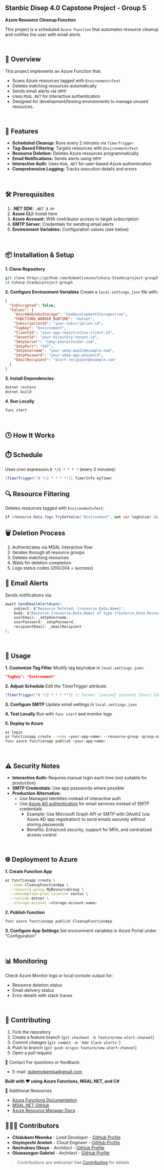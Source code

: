 ## Stanbic Disep 4.0 Capstone Project - Group 5
**Azure Resource Cleanup Function**  

This project is a scheduled `Azure Function` that automates resource cleanup and notifies the user with email alerts

<br>

## 📌 Overview
This project implements an Azure Function that:

- Scans Azure resources tagged with `Environment=Test`
- Deletes matching resources automatically
- Sends email alerts via `SMTP`
- Uses `MSAL.NET` for interactive authentication
- Designed for development/testing environments to manage unused resources.

<br>

## 🚀 Features
- **Scheduled Cleanup:** Runs every 2 minutes via `TimerTrigger`
- **Tag-Based Filtering:** Targets resources with `Environment=Test`
- **Resource Deletion:** Deletes Azure resources programmatically
- **Email Notifications:** Sends alerts using `SMTP`
- **Interactive Auth:** Uses `MSAL.NET` for user-based Azure authentication
- **Comprehensive Logging:** Tracks execution details and errors

<br>
  
## 🛠️ Prerequisites
1. **.NET SDK:** `.NET 8.0+`
2. **Azure CLI:** Install here
3. **Azure Account:** With contributor access to target subscription
4. **SMTP Server:** Credentials for sending email alerts
5. **Environment Variables:** Configuration values (see below)

<br>
   
## 📦 Installation & Setup
**1. Clone Repository**
```bash
git clone https://github.com/dubemliveson/Csharp-Stanbicproject-group5.git 
cd Csharp-Stanbicproject-group5
```

**2. Configure Environment Variables**
Create a `local.settings.json` file with:
```json
{
  "IsEncrypted": false,
  "Values": {
    "AzureWebJobsStorage": "UseDevelopmentStorage=true",
    "FUNCTIONS_WORKER_RUNTIME": "dotnet",
    "SubscriptionId": "your-subscription-id",
    "TagKey": "Environment",
    "ClientId": "your-app-registration-client-id",
    "TenantId": "your-directory-tenant-id",
    "SmtpServer": "smtp.yourprovider.com",
    "SmtpPort": "587",
    "SmtpUsername": "your-smtp-email@example.com",
    "SmtpPassword": "your-smtp-app-password",
    "EmailRecipient": "alert-recipient@example.com"
  }
}
```

**3. Install Dependencies**
```bash
dotnet restore
dotnet build
```

**4. Run Locally**
```bash
func start
```
<br>

## 🕒 How It Works

## ⏱️ Schedule
Uses cron expression `0 */2 * * * *` (every 2 minutes):
```csharp
[TimerTrigger("0 */2 * * * *")] TimerInfo myTimer
```

## 🔍 Resource Filtering
Deletes resources tagged with `Environment=Test`:
```csharp
if (resource.Data.Tags.TryGetValue("Environment", out var tagValue) && tagValue == "Test")
```

## 🗑️ Deletion Process
1. Authenticates via MSAL interactive flow
2. Iterates through all resource groups
3. Deletes matching resources
4. Waits for deletion completion
5. Logs status codes (200/204 = success)

## 📧 Email Alerts
Sends notifications via:
```csharp
await SendEmailAlertAsync(
    subject: $"Resource Deleted: {resource.Data.Name}",
    body: $"Resource {resource.Data.Name} of type {resource.Data.ResourceType} was deleted.",
    userEmail: _smtpUsername,
    userPassword: _smtpPassword,
    recipientEmail: _emailRecipient
);
```
<br>

## 📝 Usage
**1. Customize Tag Filter**
Modify tag key/value in `local.settings.json`:
```json
"TagKey": "Environment"
```

**2. Adjust Schedule**
Edit the TimerTrigger attribute:
```csharp
[TimerTrigger("0 */2 * * * *")] // Format: {second} {minute} {hour} {day} {month} {day-of-week}
```

**3. Configure SMTP**
Update email settings in `local.settings.json`

**4. Test Locally**
Run with `func start` and monitor logs

**5. Deploy to Azure**
```bash
az login
az functionapp create --name <your-app-name> --resource-group <group-name> --consumption-plan-location <location>
func azure functionapp publish <your-app-name>
```
<br>

## ⚠️ Security Notes
- **Interactive Auth:** Requires manual login each time (not suitable for production)
- **SMTP Credentials:** Use app passwords where possible
- **Production Alternative:**
  - Use Managed Identities instead of interactive auth
  - Use [Azure AD authentication](https://learn.microsoft.com/en-us/entra/identity/?spm=a2ty_o01.29997173.0.0.1f8bc921NoIOAf) for email services instead of SMTP credentials
    - Example: Use Microsoft Graph API or SMTP with OAuth2 (via Azure AD app registration) to send emails securely without storing passwords
    - Benefits: Enhanced security, support for MFA, and centralized access control

 <br>
 
## 🌐 Deployment to Azure
**1. Create Function App**
```bash
az functionapp create \
  --name CleanupFunctionApp \
  --resource-group MyResourceGroup \
  --consumption-plan-location eastus \
  --runtime dotnet \
  --storage-account <storage-account-name>
```

**2. Publish Function**
```bash
func azure functionapp publish CleanupFunctionApp
```

**3. Configure App Settings**
Set environment variables in Azure Portal under "Configuration"

<br>

## 📊 Monitoring
Check Azure Monitor logs or local console output for:
- Resource deletion status
- Email delivery status
- Error details with stack traces

<br>

## 🤝 Contributing
1. Fork the repository
2. Create a feature branch (`git checkout -b feature/new-alert-channel`)
3. Commit changes (`git commit -m 'Add Slack alerts'`)
4. Push to branch (`git push origin feature/new-alert-channel`)
5. Open a pull request

📧 Contact
For questions or feedback:
- E-mail: dubemnkemka@gmail.com

**Built with ❤️ using Azure Functions, MSAL.NET, and C#**

📌 Additional Resources
- [Azure Functions Documentation](https://learn.microsoft.com/en-us/azure/azure-functions/?spm=a2ty_o01.29997173.0.0.1f8bc921NoIOAf)
- [MSAL.NET GitHub](https://github.com/AzureAD/microsoft-authentication-library-for-dotnet?spm=a2ty_o01.29997173.0.0.1f8bc921NoIOAf)
- [Azure Resource Manager Docs](https://learn.microsoft.com/en-us/azure/azure-resource-manager/?spm=a2ty_o01.29997173.0.0.1f8bc921NoIOAf)

## 🧑‍🤝‍🧑 Contributors  
- **Chidubem Nkemka** - *Lead Developer* - [GitHub Profile](https://github.com/dubemliveson )  
- **Onyinyechi Anetoh** - *Cloud Engineer* - [GitHub Profile](https://github.com/anetohonyinyechi )  
- **Ikechukwu Okoye** - *Architect* - [GitHub Profile](https://github.com/OluwaRuben )
- **Oluwasegun Gabriel** - *Architect* - [GitHub Profile](https://github.com/chespond )   

> Contributions are welcome! See [Contributing](#-contributing) for details.








